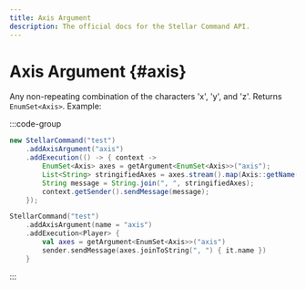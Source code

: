 ```yaml
---
title: Axis Argument
description: The official docs for the Stellar Command API.
---
```


# Axis Argument {#axis}

Any non-repeating combination of the characters 'x', 'y', and 'z'. Returns `EnumSet<Axis>`. Example:

:::code-group
```Java
new StellarCommand("test")
    .addAxisArgument("axis")
    .addExecution(() -> { context ->
        EnumSet<Axis> axes = getArgument<EnumSet<Axis>>("axis");
        List<String> stringifiedAxes = axes.stream().map(Axis::getName()).collect(Collectors.toList());
        String message = String.join(", ", stringifiedAxes);
        context.getSender().sendMessage(message);
    });
```
```Kotlin
StellarCommand("test")
    .addAxisArgument(name = "axis")
    .addExecution<Player> {
        val axes = getArgument<EnumSet<Axis>>("axis")
        sender.sendMessage(axes.joinToString(", ") { it.name })
    }
```
:::